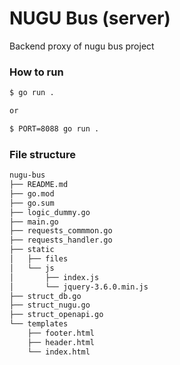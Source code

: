 # NUGU Bus (server)
Backend proxy of nugu bus project


### How to run
```bash
$ go run .

or

$ PORT=8088 go run .
```

### File structure
```bash
nugu-bus
├── README.md
├── go.mod
├── go.sum
├── logic_dummy.go
├── main.go
├── requests_commmon.go
├── requests_handler.go
├── static
│   ├── files
│   └── js
│       ├── index.js
│       └── jquery-3.6.0.min.js
├── struct_db.go
├── struct_nugu.go
├── struct_openapi.go
└── templates
    ├── footer.html
    ├── header.html
    └── index.html
```
